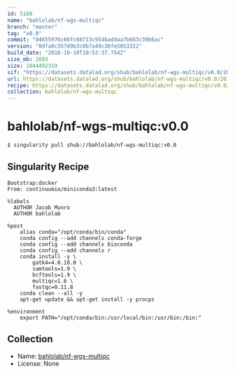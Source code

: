 ```yaml
---
id: 5188
name: "bahlolab/nf-wgs-multiqc"
branch: "master"
tag: "v0.0"
commit: "84655976c66fc68713c954baddaa7b663c39b6ac"
version: "0dfa0c357d9b3c8b7a49c36fe5053322"
build_date: "2018-10-10T10:52:37.754Z"
size_mb: 2693
size: 1044492319
sif: "https://datasets.datalad.org/shub/bahlolab/nf-wgs-multiqc/v0.0/2018-10-10-84655976-0dfa0c35/0dfa0c357d9b3c8b7a49c36fe5053322.simg"
url: https://datasets.datalad.org/shub/bahlolab/nf-wgs-multiqc/v0.0/2018-10-10-84655976-0dfa0c35/
recipe: https://datasets.datalad.org/shub/bahlolab/nf-wgs-multiqc/v0.0/2018-10-10-84655976-0dfa0c35/Singularity
collection: bahlolab/nf-wgs-multiqc
---
```


# bahlolab/nf-wgs-multiqc:v0.0

```bash
$ singularity pull shub://bahlolab/nf-wgs-multiqc:v0.0
```

## Singularity Recipe

```singularity
Bootstrap:docker
From: continuumio/miniconda3:latest

%labels
  AUTHOR Jacob Munro
  AUTHOR bahlolab

%post
    alias conda="/opt/conda/bin/conda"
    conda config --add channels conda-forge
    conda config --add channels bioconda
    conda config --add channels r
    conda install -y \
        gatk4=4.0.10.0 \
        samtools=1.9 \
        bcftools=1.9 \
        multiqc=1.6 \
        fastqc=0.11.8
    conda clean --all -y
    apt-get update && apt-get install -y procps

%environment
    export PATH="/opt/conda/bin:/usr/local/bin:/usr/bin:/bin:"
```

## Collection

 - Name: [bahlolab/nf-wgs-multiqc](https://github.com/bahlolab/nf-wgs-multiqc)
 - License: None

